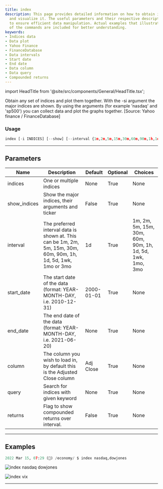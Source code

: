 ```yaml
---
title: index
description: This page provides detailed information on how to obtain indices data
  and visualize it. The useful parameters and their respective descriptions are provided
  to ensure efficient data manipulation. Actual examples that illustrate the usage
  of the commands are included for better understanding.
keywords:
- Indices data
- Data plot
- Yahoo Finance
- FinanceDatabase
- Data intervals
- Start date
- End date
- Data column
- Data query
- Compounded returns
---
```


import HeadTitle from '@site/src/components/General/HeadTitle.tsx';

<HeadTitle title="economy /index - Reference | OpenBB Terminal Docs" />

Obtain any set of indices and plot them together. With the -si argument the major indices are shown. By using the arguments (for example 'nasdaq' and 'sp500') you can collect data and plot the graphs together. [Source: Yahoo finance / FinanceDatabase]

### Usage

```python
index [-i INDICES] [--show] [--interval {1m,2m,5m,15m,30m,60m,90m,1h,1d,5d,1wk,1mo,3mo}] [-s START_DATE] [-e END_DATE] [-c COLUMN] [-q QUERY] [-r]
```

---

## Parameters

| Name | Description | Default | Optional | Choices |
| ---- | ----------- | ------- | -------- | ------- |
| indices | One or multiple indices | None | True | None |
| show_indices | Show the major indices, their arguments and ticker | False | True | None |
| interval | The preferred interval data is shown at. This can be 1m, 2m, 5m, 15m, 30m, 60m, 90m, 1h, 1d, 5d, 1wk, 1mo or 3mo | 1d | True | 1m, 2m, 5m, 15m, 30m, 60m, 90m, 1h, 1d, 5d, 1wk, 1mo, 3mo |
| start_date | The start date of the data (format: YEAR-MONTH-DAY, i.e. 2010-12-31) | 2000-01-01 | True | None |
| end_date | The end date of the data (format: YEAR-MONTH-DAY, i.e. 2021-06-20) | None | True | None |
| column | The column you wish to load in, by default this is the Adjusted Close column | Adj Close | True | None |
| query | Search for indices with given keyword | None | True | None |
| returns | Flag to show compounded returns over interval. | False | True | None |


---

## Examples

```python
2022 Mar 15, 07:29 (🦋) /economy/ $ index nasdaq,dowjones
```
![index nasdaq dowjones](https://user-images.githubusercontent.com/46355364/158573612-f2e4b04c-b833-4899-9817-62e40b9fe1d2.png)

![index vix](https://user-images.githubusercontent.com/46355364/158573676-9871c58e-3ffd-44d5-888a-c1d76ec98251.png)

---
